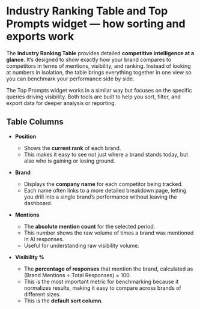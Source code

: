 # Industry Ranking Table and Top Prompts widget — how sorting and exports work

The **Industry Ranking Table** provides detailed **competitive intelligence at a glance**.
It’s designed to show exactly how your brand compares to competitors in terms of mentions, visibility, and ranking. Instead of looking at numbers in isolation, the table brings everything together in one view so you can benchmark your performance side by side.

The Top Prompts widget works in a similar way but focuses on the specific queries driving visibility. Both tools are built to help you sort, filter, and export data for deeper analysis or reporting.

## Table Columns

- **Position**
  - Shows the **current rank** of each brand.
  - This makes it easy to see not just where a brand stands today, but also who is gaining or losing ground.

- **Brand**
  - Displays the **company name** for each competitor being tracked.
  - Each name often links to a more detailed breakdown page, letting you drill into a single brand’s performance without leaving the dashboard.

- **Mentions**
  - The **absolute mention count** for the selected period.
  - This number shows the raw volume of times a brand was mentioned in AI responses.
  - Useful for understanding raw visibility volume.

- **Visibility %**
  - The **percentage of responses** that mention the brand, calculated as (Brand Mentions ÷ Total Responses) × 100.
  - This is the most important metric for benchmarking because it normalizes results, making it easy to compare across brands of different sizes.
  - This is the **default sort column**.
